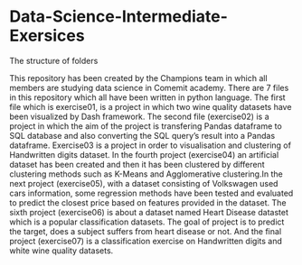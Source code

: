 # Data-Science-Intermediate-Exersices
The structure of folders

This repository has been created by the Champions team in which all members are studying data science in Comemit academy. There are 7 files in this repository which all have been written in python language. The first file which is exercise01, is a project in which two wine quality datasets have been visualized by Dash framework. The second file (exercise02) is a project in which the aim of the project is transfering Pandas dataframe to SQL database and also converting the SQL query’s result into a Pandas dataframe. Exercise03 is a project in order to visualisation and clustering of Handwritten digits dataset. In the fourth project (exercise04) an artificial dataset has been created and then it has been clustered by different clustering methods such as K-Means and Agglomerative clustering.In the next project (exercise05), with a dataset consisting of Volkswagen used cars information, some regression methods have been tested and evaluated to predict the closest price based on features provided in the dataset. The sixth project (exercise06) is about a dataset named Heart Disease datastet which is a popular classification datasets. The goal of project is to predict the target, does a subject suffers from heart disease or not. And the final project (exercise07) is a classification exercise on Handwritten digits and white wine quality datasets.
